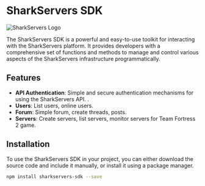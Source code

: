 # SharkServers SDK

![SharkServers Logo](https://example.com/sharkservers-logo.png)

The SharkServers SDK is a powerful and easy-to-use toolkit for interacting with the SharkServers platform. It provides developers with a comprehensive set of functions and methods to manage and control various aspects of the SharkServers infrastructure programmatically.

## Features

- **API Authentication**: Simple and secure authentication mechanisms for using the SharkServers API. .
- **Users**: List users, online users.
- **Forum**: Simple forum, create threads, posts.
- **Servers**: Create servers, list servers, monitor servers for Team Fortress 2 game.

## Installation

To use the SharkServers SDK in your project, you can either download the source code and include it manually, or install it using a package manager.

```bash
npm install sharkservers-sdk --save